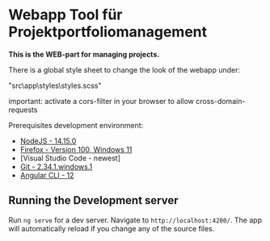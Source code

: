# Webapp Tool für Projektportfoliomanagement

**This is the WEB-part for managing projects.**

There is a global style sheet to change the look of the webapp under:

"src\app\styles\styles.scss"

important: activate a cors-filter in your browser to allow cross-domain-requests

Prerequisites development environment:

* [NodeJS - 14.15.0](https://nodejs.org/en/download/releases/)
* [Firefox - Version 100, Windows 11](https://www.mozilla.org/de/firefox/new/)
* [Visual Studio Code - newest]
* [Git - 2.34.1.windows.1](https://git-scm.com/)
* [Angular CLI - 12](https://github.com/angular/angular-cli)

## Running the Development server

Run `ng serve` for a dev server. Navigate to `http://localhost:4200/`. The app will automatically reload if you change any of the source files.
